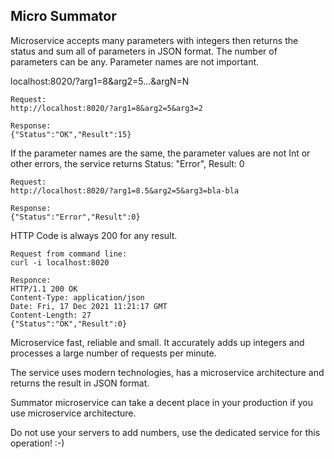 ## Micro Summator

Microservice accepts many parameters with integers then returns the status and sum all of parameters in JSON format.
The number of parameters can be any. Parameter names are not important.

localhost:8020/?arg1=8&arg2=5...&argN=N
```
Request:
http://localhost:8020/?arg1=8&arg2=5&arg3=2

Response:
{"Status":"OK","Result":15}
```
If the parameter names are the same, the parameter values are not Int or other errors, the service returns Status: "Error", Result: 0
```
Request:
http://localhost:8020/?arg1=8.5&arg2=5&arg3=bla-bla

Response:
{"Status":"Error","Result":0}
```
HTTP Code is always 200 for any result.
```
Request from command line: 
curl -i localhost:8020

Responce:
HTTP/1.1 200 OK
Content-Type: application/json
Date: Fri, 17 Dec 2021 11:21:17 GMT
Content-Length: 27
{"Status":"OK","Result":0}
```

Microservice fast, reliable and small. It accurately adds up integers and processes a large number of requests per minute.

The service uses modern technologies, has a microservice architecture and returns the result in JSON format. 

Summator microservice can take a decent place in your production if you use microservice architecture.

Do not use your servers to add numbers, use the dedicated service for this operation! :-)
